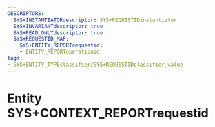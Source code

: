 ```yaml
---
DESCRIPTORS:
  SYS+INSTANTIATORdescriptor: SYS+REQUESTIDinstantiator
  SYS+INVARIANTdescriptor: true
  SYS+READ_ONLYdescriptor: true
  SYS+REQUESTID_MAP:
    SYS+ENTITY_REPORTrequestid:
    - ENTITY_REPORToperationid
tags:
- SYS+ENTITY_TYPEclassifier/SYS+REQUESTIDclassifier_value
---
```

# Entity SYS+CONTEXT_REPORTrequestid

